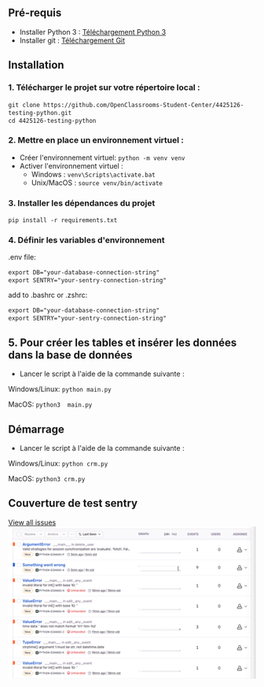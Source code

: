 
## Pré-requis

* Installer Python 3 : [Téléchargement Python 3](https://www.python.org/downloads/)
* Installer git : [Téléchargement Git](https://git-scm.com/book/fr/v2/D%C3%A9marrage-rapide-Installation-de-Git)

## Installation

### 1. Télécharger le projet sur votre répertoire local :
```
git clone https://github.com/OpenClassrooms-Student-Center/4425126-testing-python.git
cd 4425126-testing-python
```
### 2. Mettre en place un environnement virtuel :
* Créer l'environnement virtuel: `python -m venv venv`
* Activer l'environnement virtuel :
    * Windows : `venv\Scripts\activate.bat`
    * Unix/MacOS : `source venv/bin/activate`


### 3. Installer les dépendances du projet
```
pip install -r requirements.txt
```
### 4. Définir les variables d'environnement

.env file:
```
export DB="your-database-connection-string"
export SENTRY="your-sentry-connection-string"
```

add to .bashrc or .zshrc:
```
export DB="your-database-connection-string"
export SENTRY="your-sentry-connection-string"
```

## 5. Pour créer les tables et insérer les données dans la base de données
* Lancer le script à l'aide de la commande suivante :

Windows/Linux:
`python main.py`

MacOS:
`python3  main.py`

## Démarrage
* Lancer le script à l'aide de la commande suivante :

Windows/Linux:
`python crm.py`

MacOS:
`python3 crm.py`

## Couverture de test sentry

[View all issues](https://not-applicable-p0.sentry.io/issues/?project=4505981446782976)
![Couverture Sentry](./img/sentry.png)


